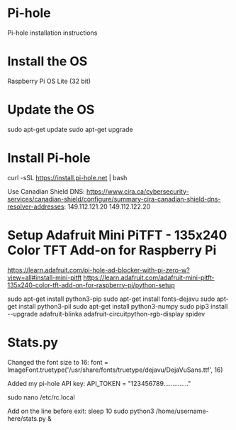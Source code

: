 # Pi-hole
Pi-hole installation instructions

# Install the OS
Raspberry Pi OS Lite (32 bit)


# Update the OS
sudo apt-get update
sudo apt-get upgrade


# Install Pi-hole
curl -sSL https://install.pi-hole.net | bash

Use Canadian Shield DNS: https://www.cira.ca/cybersecurity-services/canadian-shield/configure/summary-cira-canadian-shield-dns-resolver-addresses:
149.112.121.20
149.112.122.20


# Setup Adafruit Mini PiTFT - 135x240 Color TFT Add-on for Raspberry Pi
https://learn.adafruit.com/pi-hole-ad-blocker-with-pi-zero-w?view=all#install-mini-pitft
https://learn.adafruit.com/adafruit-mini-pitft-135x240-color-tft-add-on-for-raspberry-pi/python-setup

sudo apt-get install python3-pip
sudo apt-get install fonts-dejavu
sudo apt-get install python3-pil
sudo apt-get install python3-numpy
sudo pip3 install --upgrade adafruit-blinka adafruit-circuitpython-rgb-display spidev

# Stats.py
Changed the font size to 16:
font = ImageFont.truetype('/usr/share/fonts/truetype/dejavu/DejaVuSans.ttf', 16)

Added my pi-hole API key:
API_TOKEN = "123456789.............."

sudo nano /etc/rc.local

Add on the line before exit:
  sleep 10
  sudo python3 /home/username-here/stats.py &
